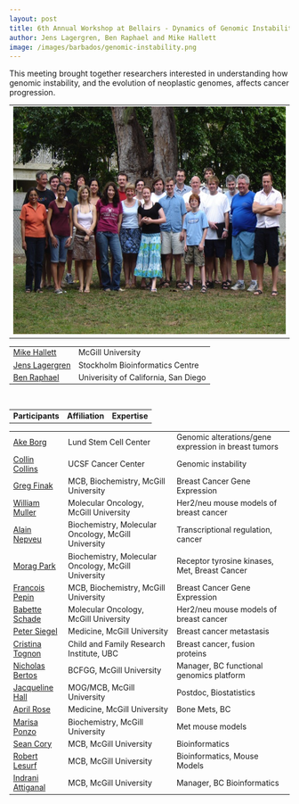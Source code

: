 ```yaml
---
layout: post
title: 6th Annual Workshop at Bellairs - Dynamics of Genomic Instability
author: Jens Lagergren, Ben Raphael and Mike Hallett
image: /images/barbados/genomic-instability.png
---
```


This meeting brought together researchers interested in understanding how genomic instability, and the evolution of neoplastic genomes, affects cancer progression.

<table width="90%"><tbody><tr><td>
<center><img src="/images/barbados/2007-group-picture.jpg" border="0" height="408" width="614"></center>
</td></tr></tbody></table>



<table  width="90%">
<tr><td><a href="http://www.mcb.mcgill.ca/~hallett/">Mike Hallett</a><td>McGill University</tr>
<tr><td><a href="http://www.nada.kth.se/~jensl">Jens Lagergren</a><td>Stockholm Bioinformatics Centre</tr>
<tr><td><a href="http://www-cse.ucsd.edu/~braphael/">Ben Raphael</a><td>Univerisity of California, San Diego</tr>
</table>




<br>
<table class="highlight" width="90%"><tr><td><b>Participants</b><td><b>Affiliation</b><td><b>Expertise</b></td></tr></table>


<table  width="90%">
<tr><td><a href="http://www.stemcellcenter.se/groups/Ake_Borg">Ake Borg</a><td>Lund Stem Cell Center<td>Genomic alterations/gene expression in breast tumors</tr>
<tr><td><a href="http://cancer.ucsf.edu/people/collins_colin.php">Collin Collins</a><td>UCSF Cancer Center<td>Genomic instability</tr>
<tr><td><a href="http://www.mcb.mcgill.ca/~finak">Greg Finak</a><td>MCB, Biochemistry, McGill University<td>Breast Cancer Gene Expression</tr>
<tr><td><a href="http://www.mcgill.ca/mog/research/muller/">William Muller</a><td>Molecular Oncology, McGill University<td>Her2/neu mouse models of breast cancer </tr>
<tr><td><a href="http://www.mcgill.ca/mog/research/nepveu/">Alain Nepveu</a><td>Biochemistry, Molecular Oncology, McGill University<td>Transcriptional regulation, cancer</tr>
<tr><td><a href="http://www.mcgill.ca/mog/research/park/">Morag Park</a><td>Biochemistry, Molecular Oncology, McGill University<td>Receptor tyrosine kinases, Met, Breast Cancer</tr>
<tr><td><a href="http://www.mcb.mcgill.ca/">Francois Pepin</a><td>MCB, Biochemistry, McGill University<td>Breast Cancer Gene Expression</tr>
<tr><td><a href="http://www.mcgill.ca/mog/research/muller/lab">Babette Schade</a><td>Molecular Oncology, McGill University<td>Her2/neu mouse models of breast cancer</tr>
<tr><td><a href="http://www.medicine.mcgill.ca/biochem/siegellab/index.htm">Peter Siegel</a><td>Medicine, McGill University<td>Breast cancer metastasis</tr>
<tr><td><a href="http://www.cfri.ca/our_research/researchers/search_researchers/researcher_detail.asp?ID=125">Cristina Tognon</a><td>Child and Family Research Institute, UBC<td>Breast cancer, fusion proteins </tr>
<tr><td><a href="http:">Nicholas Bertos</a><td>BCFGG, McGill University<td>Manager, BC functional genomics platform</tr>
<tr><td><a href="http:">Jacqueline Hall</a><td>MOG/MCB, McGill University<td>Postdoc, Biostatistics</tr>
<tr><td><a href="http">April Rose</a><td>Medicine, McGill University<td>Bone Mets, BC</tr>
<tr><td><a href="http">Marisa Ponzo</a><td>Biochemistry, McGill University<td>Met mouse models</tr>
<tr><td><a href="http:">Sean Cory</a><td>MCB, McGill University<td>Bioinformatics</tr>
<tr><td><a href="http:">Robert Lesurf</a><td>MCB, McGill University<td>Bioinformatics, Mouse Models</tr>
<tr><td><a href="http:">Indrani Attiganal</a><td>MCB, McGill University<td>Manager, BC Bioinformatics</tr>
</table>
 

